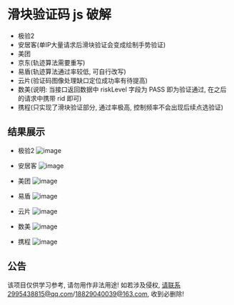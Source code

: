 # 滑块验证码 js 破解

* 极验2
* 安居客(单IP大量请求后滑块验证会变成绘制手势验证)
* 美团
* 京东(轨迹算法需要重写)
* 易盾(轨迹算法通过率较低, 可自行改写)
* 云片(验证码图像处理缺口定位成功率有待提高)
* 数美(说明: 当接口返回数据中 riskLevel 字段为 PASS 即为验证通过, 在之后的请求中携带 rid 即可)
* 携程(只实现了滑块验证部分, 通过率极高, 控制频率不会出现后续点选验证)

结果展示
--------

* 极验2
![image](https://github.com/Esbiya/SliderCracker/blob/master/view/geetest2.png)

* 安居客
![image](https://github.com/Esbiya/SliderCracker/blob/master/view/anjuke.png)

* 美团
![image](https://github.com/Esbiya/SliderCracker/blob/master/view/meituan.png)

* 易盾
![image](https://github.com/Esbiya/SliderCracker/blob/master/view/yidun.png)

* 云片
![image](https://github.com/Esbiya/SliderCracker/blob/master/view/yunpian.png)

* 数美
![image](https://github.com/Esbiya/SliderCracker/blob/master/view/shumei.png)

* 携程
![image](https://github.com/Esbiya/SliderCracker/blob/master/view/xiecheng.png)


公告
--------

该项目仅供学习参考, 请勿用作非法用途! 如若涉及侵权, 请联系2995438815@qq.com/18829040039@163.com, 收到必删除! 